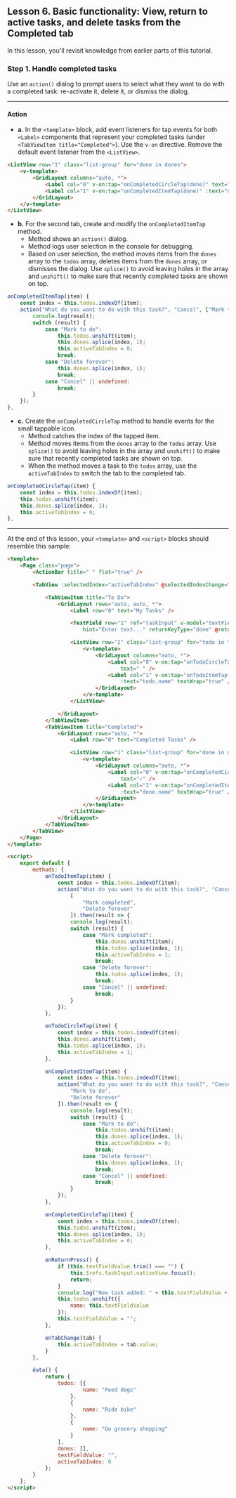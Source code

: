 ## Lesson 6. Basic functionality: View, return to active tasks, and delete tasks from the Completed tab

In this lesson, you'll revisit knowledge from earlier parts of this tutorial.

### Step 1. Handle completed tasks

Use an `action()` dialog to prompt users to select what they want to do with a completed task: re-activate it, delete it, or dismiss the dialog.

<hr data-action="start" />

#### Action

* **a.** In the `<template>` block, add event listeners for tap events for both `<Label>` components that represent your completed tasks (under `<TabViewItem title="Completed">`). Use the `v-on` directive. Remove the default event listener from the `<ListView>`.

```HTML
<ListView row="1" class="list-group" for="done in dones">
    <v-template>
        <GridLayout columns="auto, *">
            <Label col="0" v-on:tap="onCompletedCircleTap(done)" text="✓" />
            <Label col="1" v-on:tap="onCompletedItemTap(done)" :text="done.name" textWrap="true" />
        </GridLayout>
    </v-template>
</ListView>
```

* **b.** For the second tab, create and modify the `onCompletedItemTap` method.
  * Method shows an `action()` dialog.
  * Method logs user selection in the console for debugging.
  * Based on user selection, the method moves items from the `dones` array to the `todos` array, deletes items from the `dones` array, or dismisses the dialog. Use `splice()` to avoid leaving holes in the array and `unshift()` to make sure that recently completed tasks are shown on top.

```JavaScript
onCompletedItemTap(item) {
    const index = this.todos.indexOf(item);
    action("What do you want to do with this task?", "Cancel", ["Mark to do", "Delete forever"]).then(result => {
        console.log(result);
        switch (result) {
            case "Mark to do":
                this.todos.unshift(item);
                this.dones.splice(index, 1);
                this.activeTabIndex = 0;
                break;
            case "Delete forever":
                this.dones.splice(index, 1);
                break; 
            case "Cancel" || undefined: 
                break;
        }
    });
},
```

* **c.** Create the `onCompletedCircleTap` method to handle events for the small tappable icon.
    * Method catches the index of the tapped item.
    * Method moves items from the `dones` array to the `todos` array. Use `splice()` to avoid leaving holes in the array and `unshift()` to make sure that recently completed tasks are shown on top.
    * When the method moves a task to the `todos` array, use the `activeTabIndex` to switch the tab to the completed tab.

```JavaScript
onCompletedCircleTap(item) {
    const index = this.todos.indexOf(item);
    this.todos.unshift(item);
    this.dones.splice(index, 1);
    this.activeTabIndex = 0;
},
```

<hr data-action="end" />

At the end of this lesson, your `<template>` and `<script>` blocks should resemble this sample:

```HTML
<template>
    <Page class="page">
        <ActionBar title=" " flat="true" />

        <TabView :selectedIndex="activeTabIndex" @selectedIndexChange="onTabChange">

            <TabViewItem title="To Do">
                <GridLayout rows="auto, auto, *">
                    <Label row="0" text="My Tasks" />

                    <TextField row="1" ref="taskInput" v-model="textFieldValue"
                        hint="Enter text..." returnKeyType="done" @returnPress="onReturnPress" />

                    <ListView row="2" class="list-group" for="todo in todos">
                        <v-template>
                            <GridLayout columns="auto, *">
                                <Label col="0" v-on:tap="onTodoCircleTap(todo)"
                                    text=" " />
                                <Label col="1" v-on:tap="onTodoItemTap(todo)"
                                    :text="todo.name" textWrap="true" />
                            </GridLayout>
                        </v-template>
                    </ListView>

                </GridLayout>
            </TabViewItem>
            <TabViewItem title="Completed">
                <GridLayout rows="auto, *">
                    <Label row="0" text="Completed Tasks" />

                    <ListView row="1" class="list-group" for="done in dones">
                        <v-template>
                            <GridLayout columns="auto, *">
                                <Label col="0" v-on:tap="onCompletedCircleTap(done)"
                                    text="✓" />
                                <Label col="1" v-on:tap="onCompletedItemTap(done)"
                                    :text="done.name" textWrap="true" />
                            </GridLayout>
                        </v-template>
                    </ListView>
                </GridLayout>
            </TabViewItem>
        </TabView>
    </Page>
</template>

<script>
    export default {
        methods: {
            onTodoItemTap(item) {
                const index = this.todos.indexOf(item);
                action("What do you want to do with this task?", "Cancel",
                    [
                        "Mark completed",
                        "Delete forever"
                    ]).then(result => {
                    console.log(result);
                    switch (result) {
                        case "Mark completed":
                            this.dones.unshift(item);
                            this.todos.splice(index, 1);
                            this.activeTabIndex = 1;
                            break;
                        case "Delete forever":
                            this.todos.splice(index, 1);
                            break;
                        case "Cancel" || undefined:
                            break;
                    }
                });
            },

            onTodoCircleTap(item) {
                const index = this.todos.indexOf(item);
                this.dones.unshift(item);
                this.todos.splice(index, 1);
                this.activeTabIndex = 1;
            },

            onCompletedItemTap(item) {
                const index = this.todos.indexOf(item);
                action("What do you want to do with this task?", "Cancel", [
                    "Mark to do",
                    "Delete forever"
                ]).then(result => {
                    console.log(result);
                    switch (result) {
                        case "Mark to do":
                            this.todos.unshift(item);
                            this.dones.splice(index, 1);
                            this.activeTabIndex = 0;
                            break;
                        case "Delete forever":
                            this.dones.splice(index, 1);
                            break;
                        case "Cancel" || undefined:
                            break;
                    }
                });
            },

            onCompletedCircleTap(item) {
                const index = this.todos.indexOf(item);
                this.todos.unshift(item);
                this.dones.splice(index, 1);
                this.activeTabIndex = 0;
            },

            onReturnPress() {
                if (this.textFieldValue.trim() === "") {
                    this.$refs.taskInput.nativeView.focus();
                    return;
                }
                console.log("New task added: " + this.textFieldValue + ".");
                this.todos.unshift({
                    name: this.textFieldValue
                });
                this.textFieldValue = "";
            },

            onTabChange(tab) {
                this.activeTabIndex = tab.value;
            }
        },

        data() {
            return {
                todos: [{
                        name: "Feed dogs"
                    },
                    {
                        name: "Ride bike"
                    },
                    {
                        name: "Go grocery shopping"
                    }
                ],
                dones: [],
                textFieldValue: "",
                activeTabIndex: 0
            };
        }
    };
</script>
```